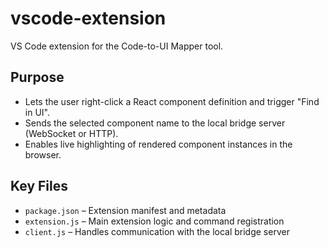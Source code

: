 # vscode-extension

VS Code extension for the Code-to-UI Mapper tool.

## Purpose

- Lets the user right-click a React component definition and trigger "Find in UI".
- Sends the selected component name to the local bridge server (WebSocket or HTTP).
- Enables live highlighting of rendered component instances in the browser.

## Key Files

- `package.json` – Extension manifest and metadata
- `extension.js` – Main extension logic and command registration
- `client.js` – Handles communication with the local bridge server
